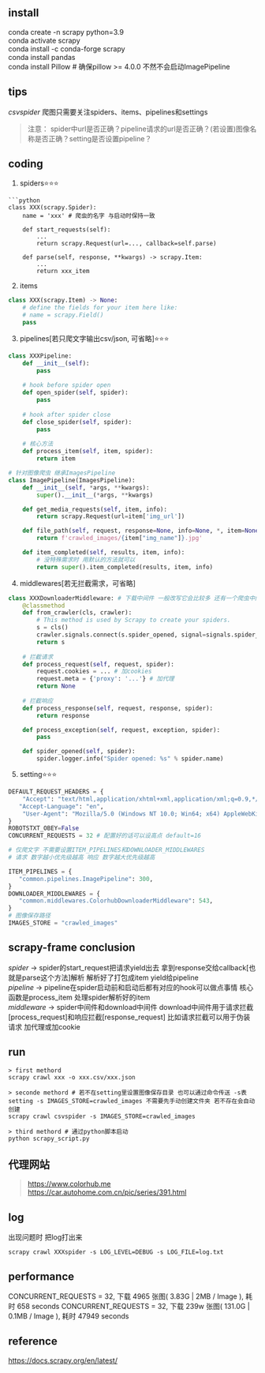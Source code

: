 ## install  
conda create -n scrapy python=3.9  
conda activate scrapy  
conda install -c conda-forge scrapy  
conda install pandas  
conda install Pillow # 确保pillow >= 4.0.0 不然不会启动ImagePipeline

## tips
_csvspider_ 爬图只需要关注spiders、items、pipelines和settings  
>注意： spider中url是否正确？pipeline请求的url是否正确？(若设置)图像名称是否正确？setting是否设置pipeline？

## coding
1. spiders⭐⭐⭐
```
```python
class XXX(scrapy.Spider):
    name = 'xxx' # 爬虫的名字 与启动时保持一致

    def start_requests(self):
        ...
        return scrapy.Request(url=..., callback=self.parse)
    
    def parse(self, response, **kwargs) -> scrapy.Item:
        ...
        return xxx_item
```
2. items
```python
class XXX(scrapy.Item) -> None:
    # define the fields for your item here like:
    # name = scrapy.Field()
    pass
```
3. pipelines[若只爬文字输出csv/json, 可省略]⭐⭐⭐
```python
class XXXPipeline:
    def __init__(self):
        pass
    
    # hook before spider open
    def open_spider(self, spider):
        pass
    
    # hook after spider close
    def close_spider(self, spider):
        pass
    
    # 核心方法
    def process_item(self, item, spider):
        return item

# 针对图像爬虫 继承ImagesPipeline
class ImagePipeline(ImagesPipeline):
    def __init__(self, *args, **kwargs):
        super().__init__(*args, **kwargs)

    def get_media_requests(self, item, info):
        return scrapy.Request(url=item['img_url'])

    def file_path(self, request, response=None, info=None, *, item=None):
        return f'crawled_images/{item["img_name"]}.jpg'

    def item_completed(self, results, item, info):
        # 没特殊需求时 用默认的方法就可以
        return super().item_completed(results, item, info)
```
4.  middlewares[若无拦截需求，可省略]
```python
class XXXDownloaderMiddleware: # 下载中间件 一般改写它会比较多 还有一个爬虫中间件XXXSpiderMiddleware
    @classmethod
    def from_crawler(cls, crawler):
        # This method is used by Scrapy to create your spiders.
        s = cls()
        crawler.signals.connect(s.spider_opened, signal=signals.spider_opened)
        return s
    
    # 拦截请求
    def process_request(self, request, spider):
        request.cookies = ... # 加cookies
        request.meta = {'proxy': '...'} # 加代理
        return None
    
    # 拦截响应
    def process_response(self, request, response, spider):
        return response

    def process_exception(self, request, exception, spider):
        pass

    def spider_opened(self, spider):
        spider.logger.info("Spider opened: %s" % spider.name)
```
5.  setting⭐⭐⭐
```python
DEFAULT_REQUEST_HEADERS = {
    "Accept": "text/html,application/xhtml+xml,application/xml;q=0.9,*/*;q=0.8",
   "Accept-Language": "en",
    "User-Agent": "Mozilla/5.0 (Windows NT 10.0; Win64; x64) AppleWebKit/537.36 (KHTML, like Gecko) Chrome/116.0.0.0 Safari/537.36"
}
ROBOTSTXT_OBEY=False
CONCURRENT_REQUESTS = 32 # 配置好的话可以设高点 default=16

# 仅爬文字 不需要设置ITEM_PIPELINES和DOWNLOADER_MIDDLEWARES
# 请求 数字越小优先级越高 响应 数字越大优先级越高

ITEM_PIPELINES = {
   "common.pipelines.ImagePipeline": 300, 
} 
DOWNLOADER_MIDDLEWARES = {
   "common.middlewares.ColorhubDownloaderMiddleware": 543,
}
# 图像保存路径
IMAGES_STORE = "crawled_images"
```

## scrapy-frame conclusion
_spider_ -> spider的start_request把请求yield出去 拿到response交给callback[也就是parse这个方法]解析 解析好了打包成item yield给pipeline  
_pipeline_ -> pipeline在spider启动前和启动后都有对应的hook可以做点事情 核心函数是process_item  处理spider解析好的item  
_middleware_ -> spider中间件和download中间件 download中间件用于请求拦截[process_request]和响应拦截[response_request] 比如请求拦截可以用于伪装请求 加代理或加cookie  

## run
```shell
> first methord
scrapy crawl xxx -o xxx.csv/xxx.json

> seconde methord # 若不在setting里设置图像保存目录 也可以通过命令传送 -s表setting -s IMAGES_STORE=crawled_images 不需要先手动创建文件夹 若不存在会自动创建
scrapy crawl csvspider -s IMAGES_STORE=crawled_images 

> third methord # 通过python脚本启动
python scrapy_script.py
```

## 代理网站
> https://www.colorhub.me  
> https://car.autohome.com.cn/pic/series/391.html

## log
出现问题时 把log打出来
```shell
scrapy crawl XXXspider -s LOG_LEVEL=DEBUG -s LOG_FILE=log.txt
```

## performance
CONCURRENT_REQUESTS = 32, 下载 4965 张图( 3.83G | 2MB / Image ), 耗时 658 seconds
CONCURRENT_REQUESTS = 32, 下载 239w 张图( 131.0G | 0.1MB / Image ), 耗时 47949 seconds

## reference
https://docs.scrapy.org/en/latest/
